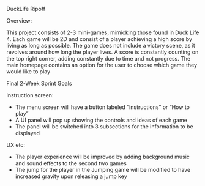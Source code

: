 DuckLife Ripoff

Overview:

This project consists of 2-3 mini-games, mimicking those found in Duck Life 4.  Each game will be 2D and consist of a player achieving a high score by living as long as possible.  The game does not include a victory scene, as it revolves around how long the player lives.  A score is constantly counting on the top right corner, adding constantly due to time and not progress.  The main homepage contains an option for the user to choose which game they would like to play







Final 2-Week Sprint Goals

Instruction screen:
- The menu screen will have a button labeled “Instructions” or “How to play”
- A UI panel will pop up showing the controls and ideas of each game
- The panel will be switched into 3 subsections for the information to be displayed

UX etc:
- The player experience will be improved by adding background music and sound effects to the second two games
- The jump for the player in the Jumping game will be modified to have increased gravity upon releasing a jump key
